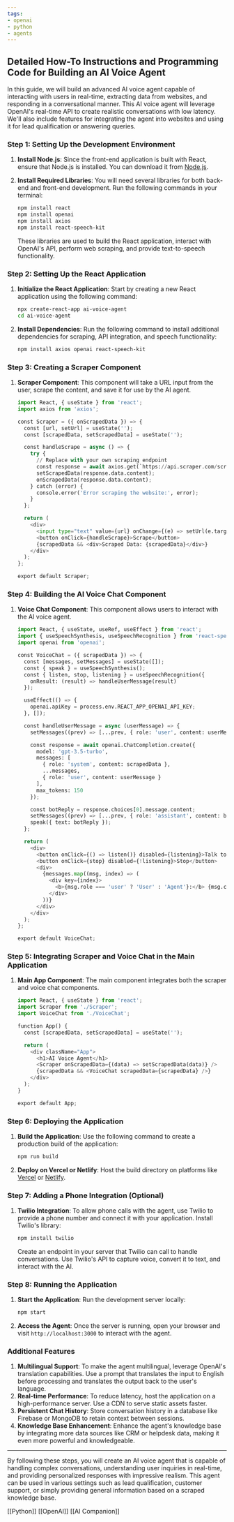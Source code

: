 ```yaml
---
tags:
- openai
- python
- agents
---
```


## Detailed How-To Instructions and Programming Code for Building an AI Voice Agent

In this guide, we will build an advanced AI voice agent capable of interacting with users in real-time, extracting data from websites, and responding in a conversational manner. This AI voice agent will leverage OpenAI's real-time API to create realistic conversations with low latency. We'll also include features for integrating the agent into websites and using it for lead qualification or answering queries.

### Step 1: Setting Up the Development Environment

1. **Install Node.js**: Since the front-end application is built with React, ensure that Node.js is installed. You can download it from [Node.js](https://nodejs.org/).
2. **Install Required Libraries**: You will need several libraries for both back-end and front-end development. Run the following commands in your terminal:

    ```bash
    npm install react
    npm install openai
    npm install axios
    npm install react-speech-kit
    ```

    These libraries are used to build the React application, interact with OpenAI's API, perform web scraping, and provide text-to-speech functionality.

### Step 2: Setting Up the React Application

1. **Initialize the React Application**: Start by creating a new React application using the following command:

    ```bash
    npx create-react-app ai-voice-agent
    cd ai-voice-agent
    ```

2. **Install Dependencies**: Run the following command to install additional dependencies for scraping, API integration, and speech functionality:

    ```bash
    npm install axios openai react-speech-kit
    ```

### Step 3: Creating a Scraper Component

1. **Scraper Component**: This component will take a URL input from the user, scrape the content, and save it for use by the AI agent.

    ```python
    import React, { useState } from 'react';
    import axios from 'axios';
    
    const Scraper = ({ onScrapedData }) => {
      const [url, setUrl] = useState('');
      const [scrapedData, setScrapedData] = useState('');
    
      const handleScrape = async () => {
        try {
          // Replace with your own scraping endpoint
          const response = await axios.get(`https://api.scraper.com/scrape?url=${url}`);
          setScrapedData(response.data.content);
          onScrapedData(response.data.content);
        } catch (error) {
          console.error('Error scraping the website:', error);
        }
      };
    
      return (
        <div>
          <input type="text" value={url} onChange={(e) => setUrl(e.target.value)} placeholder="Enter website URL" />
          <button onClick={handleScrape}>Scrape</button>
          {scrapedData && <div>Scraped Data: {scrapedData}</div>}
        </div>
      );
    };
    
    export default Scraper;
    ```

### Step 4: Building the AI Voice Chat Component

1. **Voice Chat Component**: This component allows users to interact with the AI voice agent.

    ```python
    import React, { useState, useRef, useEffect } from 'react';
    import { useSpeechSynthesis, useSpeechRecognition } from 'react-speech-kit';
    import openai from 'openai';
    
    const VoiceChat = ({ scrapedData }) => {
      const [messages, setMessages] = useState([]);
      const { speak } = useSpeechSynthesis();
      const { listen, stop, listening } = useSpeechRecognition({
        onResult: (result) => handleUserMessage(result)
      });
    
      useEffect(() => {
        openai.apiKey = process.env.REACT_APP_OPENAI_API_KEY;
      }, []);
    
      const handleUserMessage = async (userMessage) => {
        setMessages((prev) => [...prev, { role: 'user', content: userMessage }]);
    
        const response = await openai.ChatCompletion.create({
          model: 'gpt-3.5-turbo',
          messages: [
            { role: 'system', content: scrapedData },
            ...messages,
            { role: 'user', content: userMessage }
          ],
          max_tokens: 150
        });
    
        const botReply = response.choices[0].message.content;
        setMessages((prev) => [...prev, { role: 'assistant', content: botReply }]);
        speak({ text: botReply });
      };
    
      return (
        <div>
          <button onClick={() => listen()} disabled={listening}>Talk to the Agent</button>
          <button onClick={stop} disabled={!listening}>Stop</button>
          <div>
            {messages.map((msg, index) => (
              <div key={index}>
                <b>{msg.role === 'user' ? 'User' : 'Agent'}:</b> {msg.content}
              </div>
            ))}
          </div>
        </div>
      );
    };
    
    export default VoiceChat;
    ```

### Step 5: Integrating Scraper and Voice Chat in the Main Application

1. **Main App Component**: The main component integrates both the scraper and voice chat components.

    ```python
    import React, { useState } from 'react';
    import Scraper from './Scraper';
    import VoiceChat from './VoiceChat';
    
    function App() {
      const [scrapedData, setScrapedData] = useState('');
    
      return (
        <div className="App">
          <h1>AI Voice Agent</h1>
          <Scraper onScrapedData={(data) => setScrapedData(data)} />
          {scrapedData && <VoiceChat scrapedData={scrapedData} />}
        </div>
      );
    }
    
    export default App;
    ```

### Step 6: Deploying the Application

1. **Build the Application**: Use the following command to create a production build of the application:

    ```bash
    npm run build
    ```

2. **Deploy on Vercel or Netlify**: Host the build directory on platforms like [Vercel](https://vercel.com/) or [Netlify](https://www.netlify.com/).

### Step 7: Adding a Phone Integration (Optional)

1. **Twilio Integration**: To allow phone calls with the agent, use Twilio to provide a phone number and connect it with your application. Install Twilio's library:

    ```bash
    npm install twilio
    ```

    Create an endpoint in your server that Twilio can call to handle conversations. Use Twilio's API to capture voice, convert it to text, and interact with the AI.

### Step 8: Running the Application

1. **Start the Application**: Run the development server locally:

    ```bash
    npm start
    ```

2. **Access the Agent**: Once the server is running, open your browser and visit `http://localhost:3000` to interact with the agent.

### Additional Features

1. **Multilingual Support**: To make the agent multilingual, leverage OpenAI's translation capabilities. Use a prompt that translates the input to English before processing and translates the output back to the user's language.
2. **Real-time Performance**: To reduce latency, host the application on a high-performance server. Use a CDN to serve static assets faster.
3. **Persistent Chat History**: Store conversation history in a database like Firebase or MongoDB to retain context between sessions.
4. **Knowledge Base Enhancement**: Enhance the agent's knowledge base by integrating more data sources like CRM or helpdesk data, making it even more powerful and knowledgeable.

---

By following these steps, you will create an AI voice agent that is capable of handling complex conversations, understanding user inquiries in real-time, and providing personalized responses with impressive realism. This agent can be used in various settings such as lead qualification, customer support, or simply providing general information based on a scraped knowledge base.

 [[Python]]  [[OpenAI]]  [[AI Companion]]